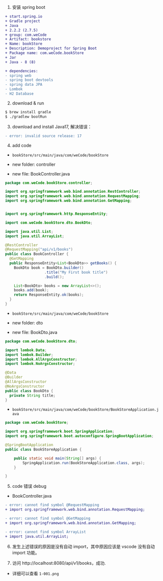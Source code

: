 1. 安装 spring boot

```diff
+ start.spring.io
+ Gradle project
+ Java
+ 2.2.2 (2.7.5)
+ group: com.weCode
+ Artifact: bookstore
+ Name: bookStore
+ Description: Demoproject for Spring Boot
+ Package name: com.weCode.bookStore
+ Jar
+ Java - 8 (8)

+ dependencies:
- spring web
- spring boot devtools
- spring data JPA
- Lombok
- H2 Database
```

2. download & run

```diff
$ brew install gradle
$ ./gradlew bootRun
```

3. download and install Java17, 解决错误：

```diff
- error: invalid source release: 17
```

4. add code

<!-- //////////////////////////// -->

- `bookStore/src/main/java/com/weCode/bookStore`

- new folder: controller
- new file: BookController.java

```java
package com.weCode.bookStore.controller;

import org.springframework.web.bind.annotation.RestController;
import org.springframework.web.bind.annotation.RequestMapping;
import org.springframework.web.bind.annotation.GetMapping;


import org.springframework.http.ResponseEntity;

import com.weCode.bookStore.dto.BookDto;

import java.util.List;
import java.util.ArrayList;

@RestController
@RequestMapping("api/v1/books")
public class BookController {
  @GetMapping
  public ResponseEntity<List<BookDto>> getBooks() {
    BookDto book = BookDto.builder()
                  .title("My First book title")
                  .build();

    List<BookDto> books = new ArrayList<>();
    books.add(book);
    return ResponseEntity.ok(books);
  }
}
```

<!-- //////////////////////////// -->

- `bookStore/src/main/java/com/weCode/bookStore`

- new folder: dto
- new file: BookDto.java

```java
package com.weCode.bookStore.dto;

import lombok.Data;
import lombok.Builder;
import lombok.AllArgsConstructor;
import lombok.NoArgsConstructor;

@Data
@Builder
@AllArgsConstructor
@NoArgsConstructor
public class BookDto {
  private String title;
}
```

<!-- //////////////////////////// -->

- `bookStore/src/main/java/com/weCode/bookStore/BookStoreApplication.java`

```java
package com.weCode.bookStore;

import org.springframework.boot.SpringApplication;
import org.springframework.boot.autoconfigure.SpringBootApplication;

@SpringBootApplication
public class BookStoreApplication {

	public static void main(String[] args) {
		SpringApplication.run(BookStoreApplication.class, args);
	}

}
```

5. code 错误 debug

- BookController.java

```diff
- error: cannot find symbol @RequestMapping
+ import org.springframework.web.bind.annotation.RequestMapping;

- error: cannot find symbol @GetMapping
+ import org.springframework.web.bind.annotation.GetMapping;

- error: cannot find symbol ArrayList
+ import java.util.ArrayList;
```

6. 发生上述错误的原因是没有自动 import，其中原因应该是 vscode 没有自动 import 功能。

7. 访问 http://localhost:8080/api/v1/books，成功.

- 详细可以查看 `1-001.png`
